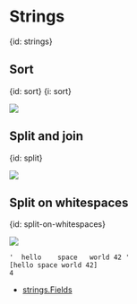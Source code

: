# Strings
{id: strings}

## Sort
{id: sort}
{i: sort}

![](examples/sort/sort.go)


## Split and join
{id: split}

![](examples/split/split.go)


## Split on whitespaces
{id: split-on-whitespaces}


![](examples/split-on-whitespace/split-ws.go)

```
'  hello    space   world 42 '
[hello space world 42]
4
```

* [strings.Fields](https://golang.org/pkg/strings/#Fields)
